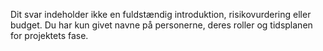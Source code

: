 Dit svar indeholder ikke en fuldstændig introduktion, risikovurdering eller budget. Du har kun givet navne på personerne, deres roller og tidsplanen for projektets fase.
